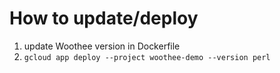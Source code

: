 # How to update/deploy

1. update Woothee version in Dockerfile
1. `gcloud app deploy --project woothee-demo --version perl`
